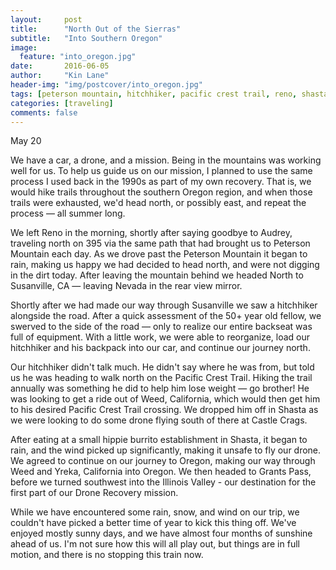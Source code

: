 ```yaml
---
layout:     post
title:      "North Out of the Sierras"
subtitle:   "Into Southern Oregon"
image:
  feature: "into_oregon.jpg"
date:       2016-06-05
author:     "Kin Lane"
header-img: "img/postcover/into_oregon.jpg"
tags: [peterson mountain, hitchhiker, pacific crest trail, reno, shasta, nevada, california, oregon, grants pass, illinois valley]
categories: [traveling]
comments: false
---
```

May 20

We have a car, a drone, and a mission. Being in the mountains was working well for us. To help us guide us on our mission, I planned to use the same process I used back in the 1990s as part of my own recovery. That is, we would hike trails throughout the southern Oregon region, and when those trails were exhausted, we'd head north, or possibly east, and repeat the process — all summer long.

We left Reno in the morning, shortly after saying goodbye to Audrey, traveling north on 395 via the same path that had brought us to Peterson Mountain each day. As we drove past the Peterson Mountain it began to rain, making us happy we had decided to head north, and were not digging in the dirt today. After leaving the mountain behind we headed North to Susanville, CA — leaving Nevada in the rear view mirror.

Shortly after we had made our way through Susanville we saw a hitchhiker alongside the road. After a quick assessment of the 50+ year old fellow, we swerved to the side of the road — only to realize our entire backseat was full of equipment. With a little work, we were able to reorganize, load our hitchhiker and his backpack into our car, and continue our journey north.

Our hitchhiker didn't talk much. He didn't say where he was from, but told us he was heading to walk north on the Pacific Crest Trail. Hiking the trail annually was something he did to help him lose weight — go brother! He was looking to get a ride out of Weed, California, which would then get him to his desired Pacific Crest Trail crossing. We dropped him off in Shasta as we were looking to do some drone flying south of there at Castle Crags.

After eating at a small hippie burrito establishment in Shasta, it began to rain, and the wind picked up significantly, making it unsafe to fly our drone. We agreed to continue on our journey to Oregon, making our way through Weed and Yreka, California into Oregon. We then headed to Grants Pass, before we turned southwest into the Illinois Valley - our destination for the first part of our Drone Recovery mission.

While we have encountered some rain, snow, and wind on our trip, we couldn't have picked a better time of year to kick this thing off. We've enjoyed mostly sunny days, and we have almost four months of sunshine ahead of us. I'm not sure how this will all play out, but things are in full motion, and there is no stopping this train now. 




